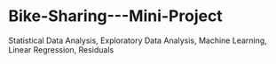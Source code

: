 # Bike-Sharing---Mini-Project
Statistical Data Analysis, Exploratory Data Analysis, Machine Learning, Linear Regression, Residuals
